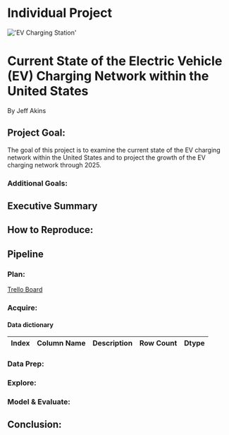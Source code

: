 # Individual Project
!['EV Charging Station'](ev_image.jpeg)

# Current State of the Electric Vehicle (EV) Charging Network within the United States
By Jeff Akins

## Project Goal: 
The goal of this project is to examine the current state of the EV charging network within the United States and to project the growth of the EV charging network through 2025. 
### Additional Goals:

## Executive Summary

## How to Reproduce:

## Pipeline 

### Plan:
[Trello Board](https://trello.com/b/nCuPtuTu/individual-project-plan)

### Acquire:

#### Data dictionary
|Index | Column Name | Description | Row Count | Dtype|
|---|---|---|---|---|

### Data Prep:

### Explore:

### Model & Evaluate:

## Conclusion: